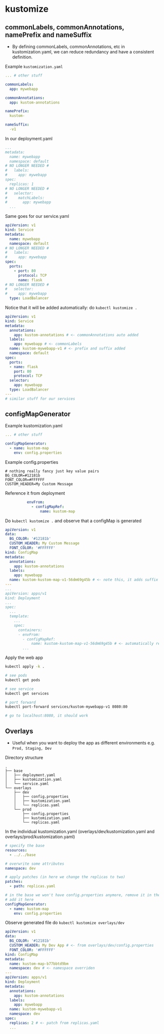 # kustomize

## commonLabels, commonAnnotations, namePrefix and nameSuffix
- By defining commonLabels, commonAnnotations, etc in kustomization.yaml, we can reduce redundancy and have a consistent definition.

Example `kustomization.yaml`
```yaml
... # other stuff

commonLabels:
  app: mywebapp

commonAnnotations:
  app: kustom-annotations

namePrefix:
  kustom-

nameSuffix:
  -v1
```

In our deployment.yaml
```yaml
...
metadata:
  name: mywebapp
  namespace: default
# NO LONGER NEEDED #
#   labels:
#     app: mywebapp
spec:
  replicas: 1
# NO LONGER NEEDED #
#   selector:
#     matchLabels:
#       app: mywebapp
  ...
```

Same goes for our service.yaml
```yaml
apiVersion: v1
kind: Service
metadata:
  name: mywebapp
  namespace: default
# NO LONGER NEEDED #
#   labels:
#     app: mywebapp
spec:
  ports:
    - port: 80
      protocol: TCP
      name: flask
# NO LONGER NEEDED #
#   selector:
#     app: mywebapp
  type: LoadBalancer
```

Notice that it will be added automatically: do `kubectl kustomize .`
```yaml
apiVersion: v1
kind: Service
metadata:
  annotations:
    app: kustom-annotations # <- commonAnnotations auto added
  labels:
    app: mywebapp # <- commonLabels
  name: kustom-mywebapp-v1 # <- prefix and suffix added
  namespace: default
spec:
  ports:
  - name: flask
    port: 80
    protocol: TCP
  selector:
    app: mywebapp
  type: LoadBalancer
---
# similar stuff for our services
```

## configMapGenerator

Example kustomization.yaml
```yaml
... # other stuff

configMapGenerator:
  - name: kustom-map
    env: config.properties
```

Example config.properties
```properties
# nothing really fancy just key value pairs
BG_COLOR=#12181b
FONT_COLOR=#FFFFFF
CUSTOM_HEADER=My Custom Message
```

Reference it from deployment
```yaml
          envFrom:
            - configMapRef:
                name: kustom-map
```

Do `kubectl kustomize .` and observe that a configMap is generated
```yaml
apiVersion: v1
data:
  BG_COLOR: '#12181b'
  CUSTOM_HEADER: My Custom Message
  FONT_COLOR: '#FFFFFF'
kind: ConfigMap
metadata:
  annotations:
    app: kustom-annotations
  labels:
    app: mywebapp
  name: kustom-kustom-map-v1-56dm69g45b # <- note this, it adds suffix prefix and give it a id
---
...
apiVersion: apps/v1
kind: Deployment
...
spec:
  ...
  template:
    ...
    spec:
      containers:
      - envFrom:
        - configMapRef:
            name: kustom-kustom-map-v1-56dm69g45b # <- automatically reference the full name
        ...
```

Apply the web app
```sh
kubectl apply -k .

# see pods
kubectl get pods

# see service
kubectl get services

# port forward 
kubectl port-forward services/kustom-mywebapp-v1 8080:80

# go to localhost:8080, it should work
```

## Overlays
- Useful when you want to deploy the app as different environments e.g. `Prod, Staging, Dev`

Directory structure
```plaintext
.
├── base
│   ├── deployment.yaml
│   ├── kustomization.yaml
│   └── service.yaml
└── overlays
    ├── dev
    │   ├── config.properties
    │   ├── kustomization.yaml
    │   └── replicas.yaml
    └── prod
        ├── config.properties
        ├── kustomization.yaml
        └── replicas.yaml
```

In the individual kustomization.yaml (overlays/dev/kustomization.yaml and overlays/prod/kustomization.yaml)
```yaml
# specify the base
resources:
  - ../../base

# overwrite some attributes
namespace: dev

# apply patches (in here we change the replicas to two)
patches:
  - path: replicas.yaml

# in the base we won't have config.properties anymore, remove it in the base/kustomization.yaml
# add it here
configMapGenerator:
  - name: kustom-map
    env: config.properties
```

Observe generated file do `kubectl kustomize overlays/dev`
```yaml
apiVersion: v1
data:
  BG_COLOR: '#12181b'
  CUSTOM_HEADER: My Dev App # <- from overlays/dev/config.properties
  FONT_COLOR: '#FFFFFF'
kind: ConfigMap
metadata:
  name: kustom-map-b77bbtd9bm
  namespace: dev # <- namespace overriden
---
apiVersion: apps/v1
kind: Deployment
metadata:
  annotations:
    app: kustom-annotations
  labels:
    app: mywebapp
  name: kustom-mywebapp-v1
  namespace: dev
spec:
  replicas: 2 # <- patch from replicas.yaml
  ...
```